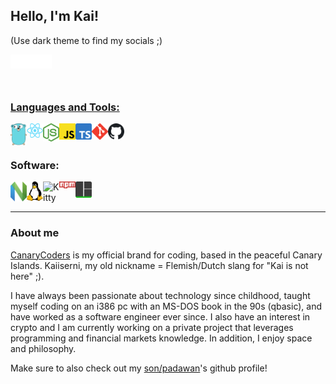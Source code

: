 ## Hello, I'm Kai!

(Use dark theme to find my socials ;)

<a href="https://www.canarycoders.es" target="_blank"><img align="left" alt="canarycoders.es" width="22px" src="https://github.com/kaiiserni/kaiiserni/blob/main/images/www.svg" /></a>
<a href="https://www.linkedin.com/in/kdesutter/" target="_blank"><img align="left" alt="Kai De Sutter | LinkedIn" width="22px" src="https://github.com/kaiiserni/kaiiserni/blob/main/images/linkedin.svg" />
<a href="https://twitter.com/kaiiserni" target="_blank"><img align="left" alt="Kaiiserni | Twitter" width="22px" src="https://github.com/kaiiserni/kaiiserni/blob/main/images/twitter.svg" />

<br />
<br />
<br />

### Languages and Tools:

<a href="https://go.dev/" target="_blank"><img align="left" alt="GOLANG" width="26px" src="https://github.com/kaiiserni/kaiiserni/blob/main/images/golang.png" /></a>
<a href="https://reactjs.org/" target="_blank"><img align="left" alt="REACT" width="26px" src="https://github.com/kaiiserni/kaiiserni/blob/main/images/react.png" /></a>
<a href="https://nodejs.org/en/" target="_blank"> <img align="left" alt="NODEJS" width="26px" src="https://github.com/kaiiserni/kaiiserni/blob/main/images/nodejs.png"/> </a>
<a href="https://www.javascript.com/" target="_blank"> <img align="left" alt="C" width="26px" src="https://github.com/kaiiserni/kaiiserni/blob/main/images/js.png"/> </a>
<a href="https://www.typescriptlang.org/" target="_blank"> <img align="left" alt="C++" width="26px" src="https://github.com/kaiiserni/kaiiserni/blob/main/images/ts.png"/> </a>
<a href="https://git-scm.com/" target="_blank"> <img align="left" alt="git" width="26px" src="https://github.com/kaiiserni/kaiiserni/blob/main/images/git.svg"/> </a>
<img align="left" alt="GitHub" width="26px" src="https://github.com/kaiiserni/kaiiserni/blob/main/images/github.svg" />
<br />
<br />

### Software:

<img align="left" alt="Neovim" width="26px" src="https://github.com/kaiiserni/kaiiserni/blob/main/images/nvim.png" />
<a href="https://www.linux.org/" target="_blank"> <img align="left" alt="Linux" width="26px" src="https://github.com/kaiiserni/kaiiserni/blob/main/images/tux.png"/> </a> 
<a href="https://sw.kovidgoyal.net/kitty/" target="_blank"> <img align="left" alt="Kitty" width="26px" src="https://camo.githubusercontent.com/24c2cc0a0a834a9a25971266ef3b772174d85b13670fea2349e34f8a7d2dcbe6/68747470733a2f2f692e696d6775722e636f6d2f7035304f4c5a672e706e67"/> </a> 
<a href="https://www.npmjs.com/" target="_blank"> <img align="left" alt="NPM" width="26px" src="https://github.com/kaiiserni/kaiiserni/blob/main/images/npm.png"/> </a>
<a href="https://github.com/tmux/tmux/wiki" target="_blank"> <img align="left" alt="TMUX" width="26px" src="https://github.com/kaiiserni/kaiiserni/blob/main/images/tmux.png"/> </a>

<br />
<br />

---

### About me

<a href="https://www.canarycoders.es" target="_blank">CanaryCoders</a> is my official brand for coding, based in the peaceful Canary Islands. 
Kaiiserni, my old nickname = Flemish/Dutch slang for "Kai is not here" ;).

I have always been passionate about technology since childhood, taught myself coding on an i386 pc with an MS-DOS book in the 90s (qbasic), and have worked as a software engineer ever since.
I also have an interest in crypto and I am currently working on a private project that leverages programming and financial markets knowledge.
In addition, I enjoy space and philosophy.
  
Make sure to also check out my <a href="https://github.com/formalsnake" target="_blank">son/padawan</a>'s github profile!

<!---
---
  
[![Kaiiserni's github stats](https://github-readme-stats.vercel.app/api?username=kaiiserni&include_all_commits=true&count_private=true&show_icons=true&line_height=20&title_color=FFFFFF&icon_color=FFFFFF&text_color=FFFFFF&bg_color=0D1117)](https://github.com/anuraghazra/github-readme-stats)
[![Kaiiserni's most used languages](https://github-readme-stats.vercel.app/api/top-langs?username=kaiiserni&layout=compact&include_all_commits=true&count_private=true&show_icons=true&line_height=20&title_color=FFFFFF&icon_color=FFFFFF&text_color=FFFFFF&bg_color=0D1117)](https://github.com/anuraghazra/github-readme-stats)

-->
